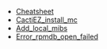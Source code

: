 * [Cheatsheet](CentOS/Cheatsheet.md)
* [CactiEZ_install_mc](CentOS/CactiEZ_install_mc.md)
* [Add_local_mibs](CentOS/Add_local_mibs.md)
* [Error_rpmdb_open_failed](CentOS/Error_rpmdb_open_failed.md)
